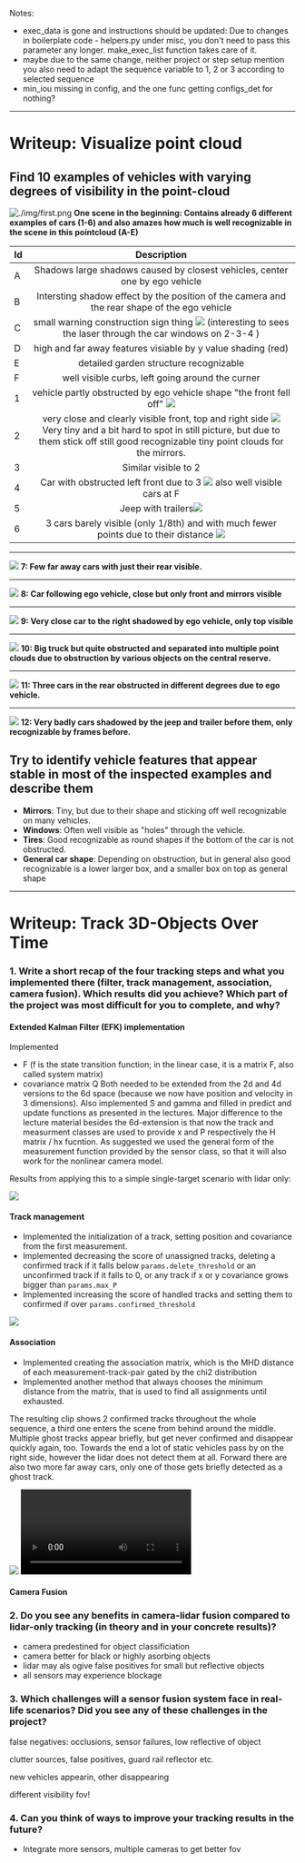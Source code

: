 
 

 Notes:

 - exec_data is gone and instructions should be updated: Due to changes in boilerplate code - helpers.py under misc, you don't need to pass this parameter any longer. make_exec_list function takes care of it.
 - maybe due to the same change, neither project or step setup mention you also need to adapt the sequence variable to 1, 2 or 3 according to selected sequence
 - min_iou missing in config, and the one func getting configs_det for nothing?
 
----
# Writeup: Visualize point cloud

## Find 10 examples of vehicles with varying degrees of visibility in the point-cloud

![./img/first.png](./img/first.png)
**One scene in the beginning: Contains already 6 different examples of cars (1-6) and also amazes how much is well recognizable in the scene in this pointcloud (A-E)**

| Id   |      Description      | 
|----------|:-------------:|
| A | Shadows large shadows caused by closest vehicles, center one by ego vehicle |   |
| B | Intersting shadow effect by the position of the camera and the rear shape of the ego vehicle |
| C | small warning construction sign thing  ![](./img/first-c-close.png) (interesting to sees the laser through the car windows on 2-3-4 )  |  
| D | high and far away features visiable by y value shading (red) |
| E | detailed garden structure recognizable |
| F | well visible curbs, left going around the curner |
| 1 | vehicle partly obstructed by ego vehicle shape "the front fell off" ![](./img/first-1-close.png) |
| 2 | very close and clearly visible front, top and right side ![](./img/first-234-mirrors.png) Very tiny and a bit hard to spot in still picture, but due to them stick off still good recognizable tiny point clouds for the mirrors.|
| 3 | Similar visible to 2 |
| 4 | Car with obstructed left front due to 3 ![](./img/first-234-f.png) also well visible cars at F |
| 5 | Jeep with trailers![](./img/first-5-jeep-trailer.png) |
| 6 | 3 cars barely visible (only 1/8th) and with much fewer points due to their distance ![](./img/first-6-far-away-cars.png) |

----

![](./img/second-4-cars-forward-far-away.png)
**7: Few far away cars with just their rear visible.**

----

![](./img/third-follower.png)
**8: Car following ego vehicle, close but only front and mirrors visible**

----

![](./img/fourth-close-car-right.png)
**9: Very close car to the right shadowed by ego vehicle, only top visible**

----

![](./img/fifth-truck-central-reserve.png)
**10: Big truck but quite obstructed and separated into multiple point clouds due to obstruction by various objects on the central reserve.**

----

![](./img/sixth-thress-cars-rear-obstructed.png)
**11: Three cars in the rear obstructed in different degrees due to ego vehicle.**

----

![](./img/seventh-obstructed-by-jeep-with-trailer.png)
**12: Very badly cars shadowed by the jeep and trailer before them, only recognizable by frames before.**

## Try to identify vehicle features that appear stable in most of the inspected examples and describe them
 
- **Mirrors**: Tiny, but due to their shape and sticking off well recognizable on many vehicles.
- **Windows**: Often well visible as "holes" through the vehicle.
- **Tires**: Good recognizable as round shapes if the bottom of the car is not obstructed.
- **General car shape**: Depending on obstruction, but in general also good recognizable is a lower larger box, and a smaller box on top as general shape


----

# Writeup: Track 3D-Objects Over Time


### 1. Write a short recap of the four tracking steps and what you implemented there (filter, track management, association, camera fusion). Which results did you achieve? Which part of the project was most difficult for you to complete, and why?

#### Extended Kalman Filter (EFK) implementation

Implemented
- F (f is the state transition function; in the linear case, it is a matrix F, also called system matrix)
- covariance matrix Q
Both  needed to be extended from the 2d and 4d versions to the 6d space (because we now have position and velocity in 3 dimensions).
Also implemented S and gamma and filled in predict and update functions as presented in the lectures. Major difference to the lecture material
besides the 6d-extension is that now the track and measurment classes are used to provide x and P respectively the H matrix / hx fucntion.
As suggested we used the general form of the measurement function provided by the sensor class, so that it will also work for the nonlinear camera model.

Results from applying this to a simple single-target scenario with lidar only:

![](./img/final-step1-results.png)


#### Track management

- Implemented the initialization of a track, setting position and covariance from the first measurement.
- Implemented decreasing the score of unassigned tracks, deleting a confirmed track if it falls below `params.delete_threshold` or
  an unconfirmed track if it falls to 0, or any track if x or y covariance grows bigger than `params.max_P`
- Implemented increasing the score of handled tracks and setting them to confirmed if over `params.confirmed_threshold`

![](./img/final-step2-results.png)

#### Association

- Implemented creating the association matrix, which is the MHD distance of each measurement-track-pair gated by the chi2 distribution
- Implemented another method that always chooses the minimum distance from the matrix, that is used to find all assignments until exhausted.

The resulting clip shows 2 confirmed tracks throughout the whole sequence, a third one enters the scene from behind around the middle. Multiple
ghost tracks appear briefly, but get never confirmed and disappear quickly again, too. Towards the end a lot of static vehicles pass by on the right side,
however the lidar does not detect them at all. Forward there are also two more far away cars, only one of those gets briefly detected as a ghost track.

![](./img/final-step3-results.png)
![](./img/tracking_results_step3.mp4)

#### Camera Fusion


### 2. Do you see any benefits in camera-lidar fusion compared to lidar-only tracking (in theory and in your concrete results)? 


- camera predestined for object classificiation
- camera better for black or highly asorbing objects
- lidar may als ogive false positives for small but reflective objects
- all sensors may experience blockage

### 3. Which challenges will a sensor fusion system face in real-life scenarios? Did you see any of these challenges in the project?


false negatives: occlusions, sensor failures, low reflective of object

clutter sources, false positives, guard rail reflector etc.

new vehicles appearin, other disappearing

different visibility fov!

### 4. Can you think of ways to improve your tracking results in the future?

- Integrate more sensors, multiple cameras to get better fov